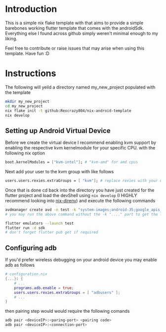 # Introduction
This is a simple nix flake template with that aims to provide a simple barebones
working flutter template that comes with the androidSdk. Everything else I found 
across github simply weren't minimal enough to my liking.

Feel free to contribute or raise issues that may arise when using this template.
Have fun :D

# Instructions
The following will yeild a directory named my_new_project populated with the template
```sh
mkdir my_new_project
cd my_new_project
nix flake init -t github:Rexcrazy804/nix-android-template
nix develop
```

## Setting up Android Virtual Device
Before we create the virtual device I recommend enabling kvm support by enabling the respective
kvm kernelmodule for your specific CPU. with the following nix option
```nix
boot.kernelModules = ["kvm-intel"]; # "kvm-amd" for amd cpus
```

Next add your user to the kvm group with like follows
```nix
users.users.rexies.extraGroups = [ "kvm"]; # replace rexies with your username
```

Once that is done cd back into the directory you have just created for the
flutter project and load the devShell using `nix develop` (I HIGHLY recommend
looking into [nix-direnv](https://github.com/nix-community/nix-direnv)) and execute the 
following commands

```sh
avdmanager create avd -n test -k "system-images;android-35;google_apis_playstore_ps16k;x86_64"
# you may run the above command without the -k "...." part to get the list of available platforms

flutter emulators --launch test
flutter run -d sdk
# don't forget flutter pub get if required
```

## Configuring adb
If you'd prefer wireless debugging on your android device you may enable adb as follows
```nix
# configuration.nix
{...}: {
    # ...
    programs.adb.enable = true;
    users.users.rexies.extraGroups = [ "adbusers" ];
    # ...
}
```

then pairing step would would require the following comands
```sh
adb pair <deviceIP>:<paring-port> <pairing code>
adb pair <deviceIP>:<connection-port>
```
